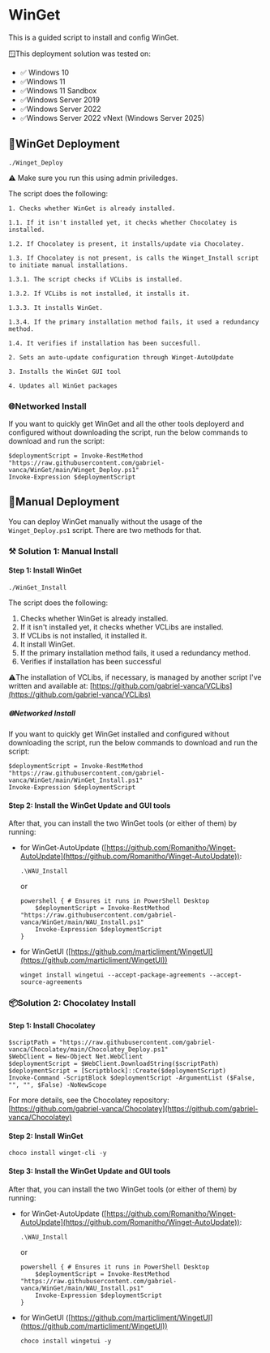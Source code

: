 # WinGet

This is a guided script to install and config WinGet.

🪟This deployment solution was tested on:

* ✅ Windows 10
* ✅Windows 11
* ✅Windows 11 Sandbox
* ✅Windows Server 2019
* ✅Windows Server 2022
* ✅Windows Server 2022 vNext (Windows Server 2025)

## 🚀WinGet Deployment

```
./Winget_Deploy
```

⚠️ Make sure you run this using admin priviledges.

The script does the following:

    1. Checks whether WinGet is already installed.

    1.1. If it isn't installed yet, it checks whether Chocolatey is installed.

    1.2. If Chocolatey is present, it installs/update via Chocolatey.

    1.3. If Chocolatey is not present, is calls the Winget_Install script to initiate manual installations.

    1.3.1. The script checks if VCLibs is installed.

    1.3.2. If VCLibs is not installed, it installs it.

    1.3.3. It installs WinGet.

    1.3.4. If the primary installation method fails, it used a redundancy method.

    1.4. It verifies if installation has been succesfull.

    2. Sets an auto-update configuration through Winget-AutoUpdate

    3. Installs the WinGet GUI tool

    4. Updates all WinGet packages

### 🌐Networked Install

If you want to quickly get WinGet and all the other tools deployerd and configured without downloading the script, run the below commands to download and run the script:

```
$deploymentScript = Invoke-RestMethod "https://raw.githubusercontent.com/gabriel-vanca/WinGet/main/Winget_Deploy.ps1"
Invoke-Expression $deploymentScript
```

## 🔬Manual Deployment

You can deploy WinGet manually without the usage of the `Winget_Deploy.ps1` script. There are two methods for that.

### ⚒️ Solution 1: Manual Install

#### Step 1: Install WinGet

```
./WinGet_Install
```

The script does the following:

1. Checks whether WinGet is already installed.
2. If it isn't installed yet, it checks whether VCLibs are installed.
3. If VCLibs is not installed, it installed it.
4. It install WinGet.
5. If the primary installation method fails, it used a redundancy method.
6. Verifies if installation has been successful

⚠️The installation of VCLibs, if necessary, is managed by another script I've written and available at: [https://github.com/gabriel-vanca/VCLibs](https://github.com/gabriel-vanca/VCLibs)

##### 🌐Networked Install

If you want to quickly get WinGet installed and configured without downloading the script, run the below commands to download and run the script:

```
$deploymentScript = Invoke-RestMethod "https://raw.githubusercontent.com/gabriel-vanca/WinGet/main/WinGet_Install.ps1"
Invoke-Expression $deploymentScript
```

#### Step 2: Install the WinGet Update and GUI tools

After that, you can install the two WinGet tools (or either of them) by running:

* for WinGet-AutoUpdate ([https://github.com/Romanitho/Winget-AutoUpdate](https://github.com/Romanitho/Winget-AutoUpdate)):

  ```
  .\WAU_Install
  ```

  or

  ```
  powershell { # Ensures it runs in PowerShell Desktop
      $deploymentScript = Invoke-RestMethod "https://raw.githubusercontent.com/gabriel-vanca/WinGet/main/WAU_Install.ps1"
      Invoke-Expression $deploymentScript
  }
  ```
* for WinGetUI ([https://github.com/marticliment/WingetUI](https://github.com/marticliment/WingetUI))

  ```
  winget install wingetui --accept-package-agreements --accept-source-agreements
  ```

### 📦Solution 2: Chocolatey Install

#### Step 1: Install Chocolatey

```
$scriptPath = "https://raw.githubusercontent.com/gabriel-vanca/Chocolatey/main/Chocolatey_Deploy.ps1"
$WebClient = New-Object Net.WebClient
$deploymentScript = $WebClient.DownloadString($scriptPath)
$deploymentScript = [Scriptblock]::Create($deploymentScript)
Invoke-Command -ScriptBlock $deploymentScript -ArgumentList ($False, "", "", $False) -NoNewScope

```

For more details, see the Chocolatey repository: [https://github.com/gabriel-vanca/Chocolatey](https://github.com/gabriel-vanca/Chocolatey)

#### Step 2: Install WinGet

```
choco install winget-cli -y
```

#### Step 3: Install the WinGet Update and GUI tools

After that, you can install the two WinGet tools (or either of them) by running:

* for WinGet-AutoUpdate ([https://github.com/Romanitho/Winget-AutoUpdate](https://github.com/Romanitho/Winget-AutoUpdate)):

  ```
  .\WAU_Install
  ```
  or

  ```
  powershell { # Ensures it runs in PowerShell Desktop
      $deploymentScript = Invoke-RestMethod "https://raw.githubusercontent.com/gabriel-vanca/WinGet/main/WAU_Install.ps1"
      Invoke-Expression $deploymentScript
  }
  ```
* for WinGetUI ([https://github.com/marticliment/WingetUI](https://github.com/marticliment/WingetUI))

  ```
  choco install wingetui -y
  ```
